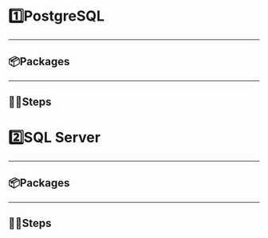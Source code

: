 # 1️⃣PostgreSQL
---
## 📦Packages
---
## 🚶‍♂️Steps
# 2️⃣SQL Server
---
## 📦Packages
---
## 🚶‍♂️Steps

